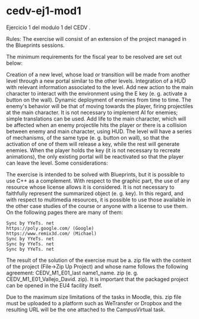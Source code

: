 # cedv-ej1-mod1
Ejercicio 1 del modulo 1 del CEDV
.


Rules:
The exercise will consist of an extension of the project managed in the Blueprints sessions.

The minimum requirements for the fiscal year to be resolved are set out below:

Creation of a new level, whose load or transition will be made from another level through a new portal similar to the other levels.
Integration of a HUD with relevant information associated to the level.
Add new action to the main character to interact with the environment using the E key (e. g. activate a button on the wall).
Dynamic deployment of enemies from time to time. The enemy's behavior will be that of moving towards the player, firing projectiles at the main character. It is not necessary to implement AI for enemies; simple translations can be used.
Add life to the main character, which will be affected when an enemy projectile hits the player or there is a collision between enemy and main character, using HUD.
The level will have a series of mechanisms, of the same type (e. g. button on wall), so that the activation of one of them will release a key, while the rest will generate enemies. When the player holds the key (it is not necessary to recreate animations), the only existing portal will be reactivated so that the player can leave the level.
Some considerations:

The exercise is intended to be solved with Blueprints, but it is possible to use C++ as a complement.
With respect to the graphic part, the use of any resource whose license allows it is considered. It is not necessary to faithfully represent the summarized object (e. g. key).
In this regard, and with respect to multimedia resources, it is possible to use those available in the other case studies of the course or anyone with a license to use them. On the following pages there are many of them:

    Sync by YYeTs. net
    https://poly.google.com/ (Google)
    https://www.remix3d.com/ (Michael)
    Sync by YYeTs. net
    Sync by YYeTs. net
    Sync by YYeTs. net
The result of the solution of the exercise must be a. zip file with the content of the project (File->Zip Up Project) and whose name follows the following agreement: CEDV_M1_E01_last name1_name. zip (e. g. CEDV_M1_E01_Vallejo_David. zip). It is important that the packaged project can be opened in the EU4 facility itself.

Due to the maximum size limitations of the tasks in Moodle, this. zip file must be uploaded to a platform such as WeTransfer or Dropbox and the resulting URL will be the one attached to the CampusVirtual task.
